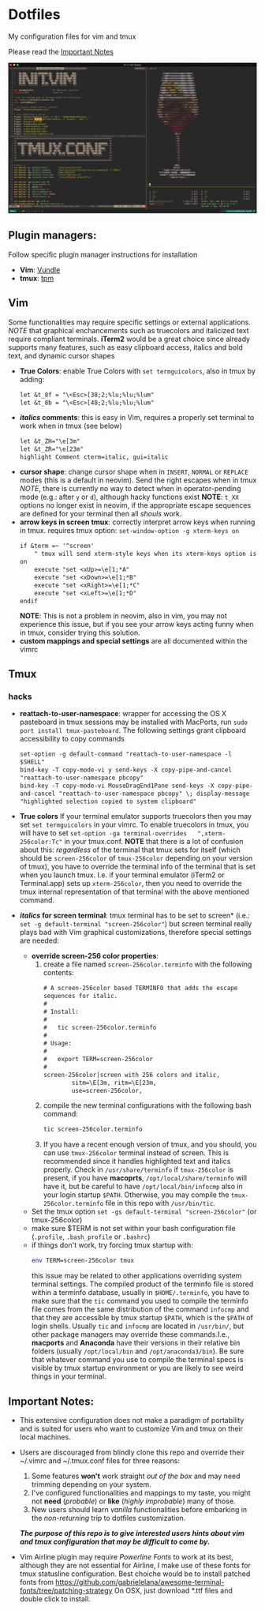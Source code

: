 # Dotfiles

My configuration files for vim and tmux

Please read the [Important Notes](README.md#important-notes)

![my setup](screenshot.png)

## Plugin managers:

Follow specific plugin manager instructions for installation

* **Vim**: [Vundle](http://github.com/VundleVim/Vundle.Vim)
* **tmux**: [tpm](https://github.com/tmux-plugins/tpm)

## Vim

Some functionalities may require specific settings or external applications.
_NOTE_ that graphical enchancements such as truecolors and italicized text require compliant terminals.
**iTerm2** would be a great choice since already supports many features, such as easy clipboard access, italics and bold text, and dynamic cursor shapes

* **True Colors**: enable True Colors with `set termguicolors`, also in tmux by adding:
    ```vim
    let &t_8f = "\<Esc>[38;2;%lu;%lu;%lum"
    let &t_8b = "\<Esc>[48;2;%lu;%lu;%lum"
    ```
* **_italics_ comments**: this is easy in Vim, requires a properly set terminal to work when in tmux (see below)
    ```vim
    let &t_ZH="\e[3m"   
    let &t_ZR="\e[23m"
    highlight Comment cterm=italic, gui=italic
    ```
* **cursor shape**: change cursor shape when in `INSERT`, `NORMAL` or `REPLACE` modes (this is a default in neovim). Send the right escapes when in tmux
_NOTE_, there is currently no way to detect when in operator-pending mode (e.g.: after `y` or `d`), although hacky functions exist
**NOTE**: `t_XX` options no longer exist in neovim, if the appropriate escape sequences are defined for your terminal then all _shouls_ work.
* **arrow keys in screen tmux**: correctly interpret arrow keys when running in tmux. requires tmux option: `set-window-option -g xterm-keys on`
    ```vim
    if &term =~ '^screen'
        " tmux will send xterm-style keys when its xterm-keys option is on
        execute "set <xUp>=\e[1;*A"
        execute "set <xDown>=\e[1;*B"
        execute "set <xRight>=\e[1;*C"
        execute "set <xLeft>=\e[1;*D"
    endif
    ```
    **NOTE**: This is not a problem in neovim, also in vim, you may not experience this issue, but if you see your arrow keys acting funny when in tmux, consider trying this solution.
* **custom mappings and special settings** are all documented within the vimrc

## Tmux

### hacks

* **reattach-to-user-namespace**: wrapper for accessing the OS X pasteboard in tmux sessions
may be installed with MacPorts, run `sudo port install tmux-pasteboard`.
The following settings grant clipboard accessibility to copy commands
    ```tmux
    set-option -g default-command "reattach-to-user-namespace -l $SHELL"
    bind-key -T copy-mode-vi y send-keys -X copy-pipe-and-cancel "reattach-to-user-namespace pbcopy"
    bind-key -T copy-mode-vi MouseDragEnd1Pane send-keys -X copy-pipe-and-cancel "reattach-to-user-namespace pbcopy" \; display-message "highlighted selection copied to system clipboard"
    ```

* **True colors** If your terminal emulator supports truecolors then you may set `set termguicolors` in your vimrc. To enable truecolors in tmux, you will have to set `set-option -ga terminal-overrides   ",xterm-256color:Tc"` in your tmux.conf. **NOTE** that there is a lot of confusion about this: _regardless_ of the terminal that tmux sets for itself (which should be `screen-256color` of `tmux-256color` depending on your version of tmux), you have to override the terminal info of the terminal that is set when you launch tmux. I.e. if your terminal emulator (iTerm2 or Terminal.app) sets up `xterm-256color`, then you need to override the tmux internal representation of that terminal with the above mentioned command.
* **_italics_ for screen terminal**: tmux terminal has to be set to screen* (i.e.: `set -g default-terminal "screen-256color"`)
but screen terminal really plays bad with Vim graphical customizations, therefore special settings are needed:
    * **override screen-256 color properties**:
        1. create a file named `screen-256color.terminfo` with the following contents:
            ```terminfo
            # A screen-256color based TERMINFO that adds the escape sequences for italic.
            #
            # Install:
            #
            #   tic screen-256color.terminfo
            #
            # Usage:
            #
            #   export TERM=screen-256color
            #
            screen-256color|screen with 256 colors and italic,
                    sitm=\E[3m, ritm=\E[23m,
                    use=screen-256color,
            ```
        2. compile the new terminal configurations with the following bash command:
            ```bash
            tic screen-256color.terminfo
            ```
        3. If you have a recent enough version of tmux, and you should, you can use `tmux-256color` terminal instead of screen. This is recommended since it handles highlighted text and italics properly. Check in `/usr/share/terminfo` if `tmux-256color` is present, if you have **macoprts**, `/opt/local/share/terminfo` will have it, but be careful to have `/opt/local/bin/infocmp` also in your login startup `$PATH`. Otherwise, you may compile the `tmux-256color.terminfo` file in this repo with `/usr/bin/tic`.
    * Set the tmux option `set -gs default-terminal "screen-256color"` (or tmux-256color)
    * make sure $TERM is not set within your bash configuration file (`.profile`, `.bash_profile` or `.bashrc`)
    * if things don't work, try forcing tmux startup with:
        ```bash
        env TERM=screen-256color tmux
        ```
        this issue may be related to other applications overriding system terminal settings. The compiled product of the terminfo file is stored within a terminfo database, usually in `$HOME/.terminfo`, you have to make sure that the `tic` command you used to compile the terminfo file comes from the same distribution of the command `infocmp` and that they are accessible by tmux startup `$PATH`, which is the `$PATH` of login shells. Usually `tic` and `infocmp` are located in `/usr/bin/`, but other package managers may override these commands.I.e., **macports** and **Anaconda** have their versions in their relative bin folders (usually `/opt/local/bin` and `/opt/anaconda3/bin`). Be sure that whatever command you use to compile the terminal specs is visible by tmux startup environment or you are likely to see weird things in your terminal.

## Important Notes:
* This extensive configuration does not make a paradigm of portability and is suited for users who want to customize Vim and tmux on their local machines.

* Users are discouraged from blindly clone this repo and override their ~/.vimrc and ~/.tmux.conf files for three reasons:
    1. Some features **won't** work straight _out of the box_ and may need trimming depending on your system.
    2. I've configured functionalities and mappings to my taste, you might not **need** (_probable_) or **like** (_highly improbable_) many of those.
    3. New users should learn _vanilla_ functionalities before embarking in the _non-returning_ trip to dotfiles customization.

    **_The purpose of this repo is to give interested users hints about vim and tmux configuration that may be difficult to come by._**

* Vim Airline plugin may require _Powerline Fonts_ to work at its best, although they are not essential for Airline, I make use of these fonts for tmux statusline configuration. Best choiche would be to install patched fonts from https://github.com/gabrielelana/awesome-terminal-fonts/tree/patching-strategy
On OSX, just download *.ttf files and double click to install.
